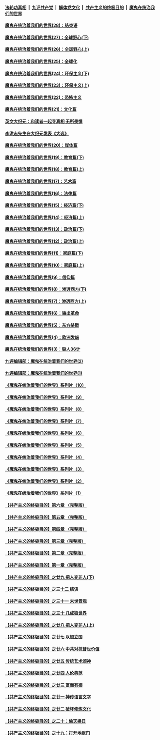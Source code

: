 

####  [法轮功真相](../../../../basic/blob/master/README.md?t=02211501) &nbsp;|&nbsp; [九评共产党](../../../../9ping.md/blob/master/README.md?t=02211501) &nbsp;|&nbsp; [解体党文化](../../../../jtdwh.md/blob/master/README.md?t=02211501)  &nbsp;|&nbsp; [共产主义的终极目的](../../../../gczydzjmd.md/blob/master/README.md?t=02211501) &nbsp;|&nbsp; [魔鬼在统治我们的世界](../../../../mgztzwmdsj.md/blob/master/README.md?t=02211501) 

#### [魔鬼在统治着我们的世界(28)：结束语](../pages/nsc422/n10936246.md?t=02211501) 

#### [魔鬼在统治着我们的世界(27)：全球野心(下)](../pages/nsc422/n10928319.md?t=02211501) 

#### [魔鬼在统治着我们的世界(26)：全球野心(上)](../pages/nsc422/n10900318.md?t=02211501) 

#### [魔鬼在统治着我们的世界(25)：全球化](../pages/nsc422/n10788205.md?t=02211501) 

#### [魔鬼在统治着我们的世界(24)：环保主义(下)](../pages/nsc422/n10695307.md?t=02211501) 

#### [魔鬼在统治着我们的世界(23)：环保主义(上)](../pages/nsc422/n10688613.md?t=02211501) 

#### [魔鬼在统治着我们的世界(22)：恐怖主义](../pages/nsc422/n10614727.md?t=02211501) 

#### [魔鬼在统治着我们的世界(21)：文化篇](../pages/nsc422/n10597706.md?t=02211501) 

#### [英文大纪元：和读者一起寻真相 无所畏惧](../pages/nsc422/n12542027.md?t=02211501) 

#### [李洪志先生在大纪元发表《大选》](../pages/nsc422/n12534746.md?t=02211501) 

#### [魔鬼在统治着我们的世界(20)：媒体篇](../pages/nsc422/n10586579.md?t=02211501) 

#### [魔鬼在统治着我们的世界(19)：教育篇(下)](../pages/nsc422/n10564808.md?t=02211501) 

#### [魔鬼在统治着我们的世界(18)：教育篇(上)](../pages/nsc422/n10526970.md?t=02211501) 

#### [魔鬼在统治着我们的世界(17)：艺术篇](../pages/nsc422/n10499093.md?t=02211501) 

#### [魔鬼在统治着我们的世界(16)：法律篇](../pages/nsc422/n10485969.md?t=02211501) 

#### [魔鬼在统治着我们的世界(15)：经济篇(下)](../pages/nsc422/n10469975.md?t=02211501) 

#### [魔鬼在统治着我们的世界(14)：经济篇(上)](../pages/nsc422/n10457370.md?t=02211501) 

#### [魔鬼在统治着我们的世界(13)：政治篇(下)](../pages/nsc422/n10448270.md?t=02211501) 

#### [魔鬼在统治着我们的世界(12)：政治篇(上)](../pages/nsc422/n10444576.md?t=02211501) 

#### [魔鬼在统治着我们的世界(11)：家庭篇(下)](../pages/nsc422/n10440961.md?t=02211501) 

#### [魔鬼在统治着我们的世界(10)：家庭篇(上)](../pages/nsc422/n10435448.md?t=02211501) 

#### [魔鬼在统治着我们的世界(9)：信仰篇](../pages/nsc422/n10432159.md?t=02211501) 

#### [魔鬼在统治着我们的世界(8)：渗透西方(下)](../pages/nsc422/n10429603.md?t=02211501) 

#### [魔鬼在统治着我们的世界(7)：渗透西方(上)](../pages/nsc422/n10426013.md?t=02211501) 

#### [魔鬼在统治着我们的世界(6)：输出革命](../pages/nsc422/n10421536.md?t=02211501) 

#### [魔鬼在统治着我们的世界(5)：东方杀戮](../pages/nsc422/n10417707.md?t=02211501) 

#### [魔鬼在统治着我们的世界(4)：欧洲发端](../pages/nsc422/n10414890.md?t=02211501) 

#### [魔鬼在统治着我们的世界(3)：毁人36计](../pages/nsc422/n10411583.md?t=02211501) 

#### [九评编辑部：魔鬼在统治着我们的世界(2)](../pages/nsc422/n10410036.md?t=02211501) 

#### [九评编辑部：魔鬼在统治着我们的世界(1)](../pages/nsc422/n10406825.md?t=02211501) 

#### [《魔鬼在统治着我们的世界》系列片（10）](../pages/nsc422/n12292670.md?t=02211501) 

#### [《魔鬼在统治着我们的世界》系列片（9）](../pages/nsc422/n12290859.md?t=02211501) 

#### [《魔鬼在统治着我们的世界》系列片（8）](../pages/nsc422/n12287445.md?t=02211501) 

#### [《魔鬼在统治着我们的世界》系列片（7）](../pages/nsc422/n12283425.md?t=02211501) 

#### [《魔鬼在统治着我们的世界》系列片（6）](../pages/nsc422/n12282314.md?t=02211501) 

#### [《魔鬼在统治着我们的世界》系列片（5）](../pages/nsc422/n12281419.md?t=02211501) 

#### [《魔鬼在统治着我们的世界》系列片（4）](../pages/nsc422/n12274024.md?t=02211501) 

#### [《魔鬼在统治着我们的世界》系列片（3）](../pages/nsc422/n12271322.md?t=02211501) 

#### [《魔鬼在统治着我们的世界》系列片（2）](../pages/nsc422/n12269049.md?t=02211501) 

#### [《魔鬼在统治着我们的世界》系列片（1）](../pages/nsc422/n12267575.md?t=02211501) 

#### [【共产主义的终极目的】第六章 （完整版）](../pages/nsc422/n11428913.md?t=02211501) 

#### [【共产主义的终极目的】第五章 （完整版）](../pages/nsc422/n11428912.md?t=02211501) 

#### [【共产主义的终极目的】第四章 （完整版）](../pages/nsc422/n11428907.md?t=02211501) 

#### [【共产主义的终极目的】第三章（完整版）](../pages/nsc422/n11428848.md?t=02211501) 

#### [【共产主义的终极目的】第二章（完整版）](../pages/nsc422/n11428831.md?t=02211501) 

#### [【共产主义的终极目的】第一章（完整版）](../pages/nsc422/n11417651.md?t=02211501) 

#### [【共产主义的终极目的】之廿九 把人变非人(下)](../pages/nsc422/n11344140.md?t=02211501) 

#### [【共产主义的终极目的】之三十二 结语](../pages/nsc422/n11360535.md?t=02211501) 

#### [【共产主义的终极目的】之三十一 末世景观](../pages/nsc422/n11351129.md?t=02211501) 

#### [【共产主义的终极目的】之三十 几成狼世界](../pages/nsc422/n11348280.md?t=02211501) 

#### [【共产主义的终极目的】之廿八 把人变非人(上)](../pages/nsc422/n11340492.md?t=02211501) 

#### [【共产主义的终极目的】之廿七 以恨立国](../pages/nsc422/n11336944.md?t=02211501) 

#### [【共产主义的终极目的】之廿六 中共对抗普世价值](../pages/nsc422/n11324785.md?t=02211501) 

#### [【共产主义的终极目的】之廿五 传统艺术颂神](../pages/nsc422/n11296396.md?t=02211501) 

#### [【共产主义的终极目的】之廿四 人伦典范](../pages/nsc422/n11296397.md?t=02211501) 

#### [【共产主义的终极目的】之廿三 富而有德](../pages/nsc422/n11283598.md?t=02211501) 

#### [【共产主义的终极目的】之廿一 神传语言文字](../pages/nsc422/n11263265.md?t=02211501) 

#### [【共产主义的终极目的】之廿二 破坏修炼文化](../pages/nsc422/n11245728.md?t=02211501) 

#### [【共产主义的终极目的】之二十：偷天换日](../pages/nsc422/n11238846.md?t=02211501) 

#### [【共产主义的终极目的】之十九：打开地狱门](../pages/nsc422/n11206376.md?t=02211501) 

